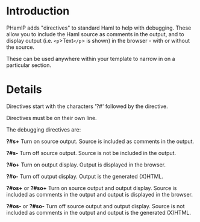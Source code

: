 # Introduction #

PHamlP adds "directives" to standard Haml to help with debugging. These allow you to include the Haml source as comments in the output, and to display output (i.e. `<p`>Text`</p`> is shown) in the browser - with or without the source.

These can be used anywhere within your template to narrow in on a particular section.

# Details #
Directives start with the characters '?#' followed by the directive.

Directives must be on their own line.

The debugging directives are:

**?#s+** Turn on source output. Source is included as comments in the output.

**?#s-** Turn off source output. Source is not be included in the output.

**?#o+** Turn on output display. Output is displayed in the browser.

**?#o-** Turn off output display. Output is the generated (X)HTML.

**?#os+** or **?#so+** Turn on source output and output display. Source is included as comments in the output and output is displayed in the browser.

**?#os-** or **?#so-** Turn off source output and output display. Source is not included as comments in the output and output is the generated (X)HTML.

